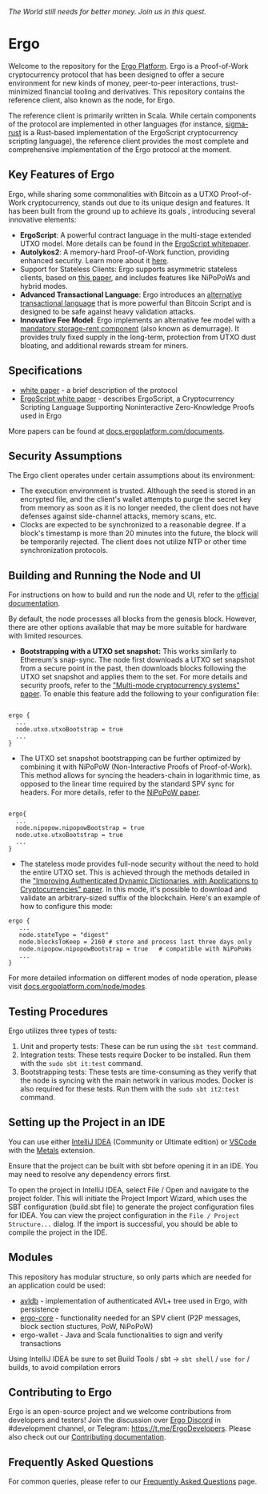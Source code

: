 *The World still needs for better money. Join us in this quest.* 

# Ergo

Welcome to the repository for the [Ergo Platform](https://ergoplatform.org/). Ergo is a Proof-of-Work cryptocurrency protocol that has been designed to offer a secure environment for new kinds of money, peer-to-peer interactions, trust-minimized financial tooling and derivatives. This repository contains the reference client, also known as the node, for Ergo.

The reference client is primarily written in Scala. While certain components of the protocol are implemented in other languages (for instance, [sigma-rust](https://github.com/ergoplatform/sigma-rust) is a Rust-based implementation of the ErgoScript cryptocurrency scripting language), the reference client provides the most complete and comprehensive implementation of the Ergo protocol at the moment.

## Key Features of Ergo

Ergo, while sharing some commonalities with Bitcoin as a UTXO Proof-of-Work cryptocurrency, stands out due to its unique design and features. It has been built from the ground up to achieve its goals 
, introducing several innovative elements:

* **ErgoScript**: A powerful contract language in the multi-stage extended UTXO model. More details can be found in the [ErgoScript whitepaper](https://ergoplatform.org/docs/ErgoScript.pdf).
* **Autolykos2**: A memory-hard Proof-of-Work function, providing enhanced security. Learn more about it [here](https://docs.ergoplatform.com/ErgoPow.pdf).
* Support for Stateless Clients: Ergo supports asymmetric stateless clients, based on [this paper](https://eprint.iacr.org/2016/994), and includes features like NiPoPoWs and hybrid modes.
* **Advanced Transactional Language**: Ergo introduces an [alternative transactional language](https://github.com/ScorexFoundation/sigmastate-interpreter) that is more powerful than Bitcoin Script and is designed to be safe against heavy validation attacks.
* **Innovative Fee Model**: Ergo implements an alternative fee model with a [mandatory storage-rent component](https://fc18.ifca.ai/bitcoin/papers/bitcoin18-final18.pdf ) (also known as demurrage). It provides truly fixed supply in the long-term, protection from UTXO dust bloating, and additional rewards stream for miners.

## Specifications

* [white paper](https://ergoplatform.org/docs/whitepaper.pdf) - a brief description of the protocol
* [ErgoScript white paper](https://ergoplatform.org/docs/ErgoScript.pdf) - describes ErgoScript, a Cryptocurrency Scripting Language Supporting Noninteractive Zero-Knowledge Proofs used in Ergo

More papers can be found at [docs.ergoplatform.com/documents](https://docs.ergoplatform.com/documents/).

## Security Assumptions

The Ergo client operates under certain assumptions about its environment:

* The execution environment is trusted. Although the seed is stored in an encrypted file, and the client's wallet attempts to purge the secret key from memory as soon as it is no longer needed, the client does not have defenses against side-channel attacks, memory scans, etc.
* Clocks are expected to be synchronized to a reasonable degree. If a block's timestamp is more than 20 minutes into the future, the block will be temporarily rejected. The client does not utilize NTP or other time synchronization protocols.

## Building and Running the Node and UI

For instructions on how to build and run the node and UI, refer to the [official documentation](https://docs.ergoplatform.com/node/install/). 

By default, the node processes all blocks from the genesis block. However, there are other options available that may be more suitable for hardware with limited resources.

* **Bootstrapping with a UTXO set snapshot:** This works similarly to Ethereum's snap-sync. The node first downloads a UTXO set snapshot from a secure point in the past, then downloads blocks following the UTXO set snapshot and applies them to the set. For more details and security proofs, refer to the ["Multi-mode cryptocurrency systems" paper](https://eprint.iacr.org/2018/129.pdf). To enable this feature add the following to your configuration file: 
```

ergo {
  ...
  node.utxo.utxoBootstrap = true
  ...
}
```

* The UTXO set snapshot bootstrapping can be further optimized by combining it with NiPoPoW (Non-Interactive Proofs of Proof-of-Work). This method allows for syncing the headers-chain in logarithmic time, as opposed to the linear time required by the standard SPV sync for headers. For more details, refer to the [NiPoPoW paper](https://eprint.iacr.org/2017/963.pdf).
```

ergo{
  ...
  node.nipopow.nipopowBootstrap = true
  node.utxo.utxoBootstrap = true
  ...
}
```

* The stateless mode provides full-node security without the need to hold the entire UTXO set. This is achieved through the methods detailed in the ["Improving Authenticated Dynamic Dictionaries, with Applications to Cryptocurrencies" paper](https://eprint.iacr.org/2016/994.pdf). In this mode, it's possible to download and validate an arbitrary-sized suffix of the blockchain. Here's an example of how to configure this mode:

```
ergo {
   ...
   node.stateType = "digest"
   node.blocksToKeep = 2160 # store and process last three days only
   node.nipopow.nipopowBootstrap = true   # compatible with NiPoPoWs 
   ...
}
```


For more detailed information on different modes of node operation, please visit [docs.ergoplatform.com/node/modes](https://docs.ergoplatform.com/node/modes).

## Testing Procedures

Ergo utilizes three types of tests: 

1) Unit and property tests: These can be run using the `sbt test` command.
2) Integration tests: These tests require Docker to be installed. Run them with the `sudo sbt it:test` command.
3) Bootstrapping tests: These tests are time-consuming as they verify that the node is syncing with the main network in various modes. Docker is also required for these tests. Run them with the `sudo sbt it2:test` command.

## Setting up the Project in an IDE

You can use either [IntelliJ IDEA](https://www.jetbrains.com/idea/) (Community or Ultimate edition) or [VSCode](https://code.visualstudio.com/) with the [Metals](https://scalameta.org/metals/) extension. 

Ensure that the project can be built with sbt before opening it in an IDE. You may need to resolve any dependency errors first.

To open the project in IntelliJ IDEA, select File / Open and navigate to the project folder. This will initiate the Project Import Wizard, which uses the SBT configuration (build.sbt file) to generate the project configuration files for IDEA. You can view the project configuration in the `File / Project Structure...` dialog. If the import is successful, you should be able to compile the project in the IDE. 

## Modules

This repository has modular structure, so only parts which are needed for an application could be used:

* [avldb](avldb/README.md) - implementation of authenticated AVL+ tree used in Ergo, with persistence
* [ergo-core](ergo-core/README.md) - functionality needed for an SPV client (P2P messages, block section stuctures, PoW, NiPoPoW)
* ergo-wallet - Java and Scala functionalities to sign and verify transactions

Using IntelliJ IDEA be sure to set Build Tools / sbt -> `sbt shell` / `use for` / builds, to avoid compilation errors

## Contributing to Ergo

Ergo is an open-source project and we welcome contributions from developers and testers! Join the discussion over [Ergo Discord](https://discord.gg/kj7s7nb) in #development channel, or Telegram: https://t.me/ErgoDevelopers. Please also check out our [Contributing documentation](https://docs.ergoplatform.com/contribute/).

## Frequently Asked Questions

For common queries, please refer to our [Frequently Asked Questions](FAQ.md) page.

